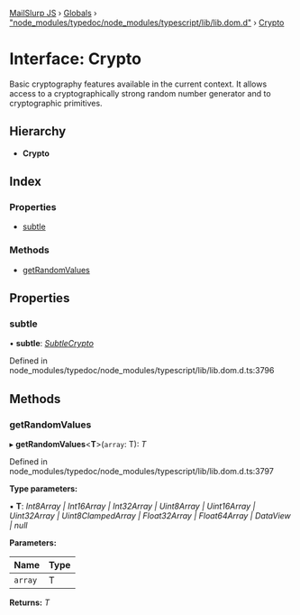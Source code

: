 [MailSlurp JS](../README.md) › [Globals](../globals.md) › ["node_modules/typedoc/node_modules/typescript/lib/lib.dom.d"](../modules/_node_modules_typedoc_node_modules_typescript_lib_lib_dom_d_.md) › [Crypto](_node_modules_typedoc_node_modules_typescript_lib_lib_dom_d_.crypto.md)

# Interface: Crypto

Basic cryptography features available in the current context. It allows access to a cryptographically strong random number generator and to cryptographic primitives.

## Hierarchy

* **Crypto**

## Index

### Properties

* [subtle](_node_modules_typedoc_node_modules_typescript_lib_lib_dom_d_.crypto.md#subtle)

### Methods

* [getRandomValues](_node_modules_typedoc_node_modules_typescript_lib_lib_dom_d_.crypto.md#getrandomvalues)

## Properties

###  subtle

• **subtle**: *[SubtleCrypto](_node_modules_typedoc_node_modules_typescript_lib_lib_dom_d_.subtlecrypto.md)*

Defined in node_modules/typedoc/node_modules/typescript/lib/lib.dom.d.ts:3796

## Methods

###  getRandomValues

▸ **getRandomValues**<**T**>(`array`: T): *T*

Defined in node_modules/typedoc/node_modules/typescript/lib/lib.dom.d.ts:3797

**Type parameters:**

▪ **T**: *Int8Array | Int16Array | Int32Array | Uint8Array | Uint16Array | Uint32Array | Uint8ClampedArray | Float32Array | Float64Array | DataView | null*

**Parameters:**

Name | Type |
------ | ------ |
`array` | T |

**Returns:** *T*
